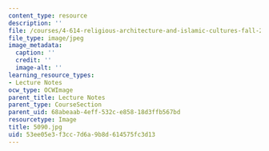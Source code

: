```yaml
---
content_type: resource
description: ''
file: /courses/4-614-religious-architecture-and-islamic-cultures-fall-2002/53ee05e3f3cc7d6a9b8d614575fc3d13_5090.jpg
file_type: image/jpeg
image_metadata:
  caption: ''
  credit: ''
  image-alt: ''
learning_resource_types:
- Lecture Notes
ocw_type: OCWImage
parent_title: Lecture Notes
parent_type: CourseSection
parent_uid: 68abeaab-4eff-532c-e858-18d3ffb567bd
resourcetype: Image
title: 5090.jpg
uid: 53ee05e3-f3cc-7d6a-9b8d-614575fc3d13
---
```


